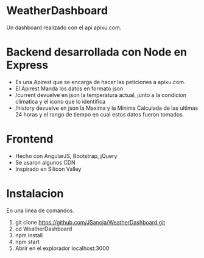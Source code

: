 # WeatherDashboard

Un dashboard realizado con el api apixu.com.

# Backend desarrollada con Node en Express
- Es una Apirest que se encarga de hacer las peticiones a apixu.com.
- El Apirest Manda los datos en formato json
- /current devuelve en json la temperatura actual, junto a la condicion climatica y el icono que lo identifica
- /history devuelve en json la Maxima y la Minima Calculada de las ultimas 24 horas y el rango de tiempo en cual estos datos fueron tomados.

# Frontend
- Hecho con AngularJS, Bootstrap, jQuery
- Se usaron algunos CDN
- Inspirado en Silicon Valley

# Instalacion
En una linea de comandos.

1. git clone https://github.com/JSanoja/WeatherDashboard.git
2. cd WeatherDashboard
2. npm install
3. npm start
4. Abrir en el explorador localhost:3000
